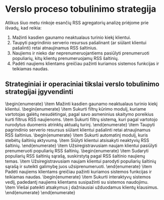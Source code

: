 ﻿# Verslo proceso tobulinimo strategija

Atlikus šiuo metu rinkoje esančių RSS agregatorių analizę priėjome prie išvadų, kad reikia:

1. Mažinti kasdien gaunamo neaktualaus turinio kiekį klientui.
1. Taupyti pagrindinio serverio resursus pašalinant (ar siūlant klientui pašalinti) retai atnaujinamus RSS šaltinius.
1. Naujiems ir nieko dar neprenumeruojantiems pasiūlyti prenumeruoti populiarių, kitų klientų prenumeruojamų RSS šaltinių.
1. Padėti naujiems klientams greičiau pažinti kuriamos sistemos funkcijas ir teikiamas naudas.

## Strateginiai ir operaciniai tikslai verslo tobulinimo strategijai įgyvendinti

\begin{enumerate}
    \item Mažinti kasdien gaunamo neaktualaus turinio kiekį klientui.
        \begin{enumerate}
            \item Sukurti filtrų kūrimo modulį, kuriame vartotojas galėtų nesudėtingai, pagal savo asmeninius skaitymo poreikius kurti filtrus RSS naujienoms.
            \item Sukurti filtrų sistemą, kuri pagal vartotojo nurodytus duomenis atrinktų aktualų turinį.
        \end{enumerate}
    \item Taupyti pagrindinio serverio resursus siūlant klientui pašalinti retai atnaujinamus RSS šaltinius.
        \begin{enumerate}
            \item Sukurti automatinį modulį, kuris stebėtų šaltinių aktyvumą.
            \item Siūlyti klientui atsisakyti neaktyvių RSS šaltinių.
        \end{enumerate}
    \item Užsiregistravusiam naujam klientui pasiūlyti prenumeruoti populiarių RSS šaltinių.
        \begin{enumerate}
            \item Sudaryti populiarių RSS šaltinių sąrašą, suskirstytą pagal RSS šaltinio naujienų temas.
            \item Užsiregistravusiam naujam klientui parodyti populiarių šaltinių sąrašą ir suteikti galimybę juos užsiprenumeruoti.
        \end{enumerate}
    \item Padėti naujiems klientams greičiau pažinti kuriamos sistemos funkcijas ir teikiamas naudas.
        \begin{enumerate}
            \item Sukurti interaktyvų sistemos vedlį, padedantį naujiems klientams susipažinti su sistemos naudojimu.
			\item Viešai pateikti atsakymus į dažniausiai užduodamus klientų klausimus.
        \end{enumerate}
\end{enumerate}
